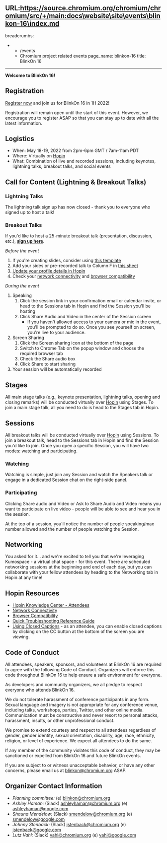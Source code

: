 URL:https://source.chromium.org/chromium/chromium/src/+/main:docs\website\site\events\blinkon-16\index.md
---
breadcrumbs:
- - /events
  - Chromium project related events
page_name: blinkon-16
title: BlinkOn 16
---

**Welcome to BlinkOn 16!**


## **Registration**

[Register now](https://hopin.com/events/blinkon-16/registration) and
join us for BlinkOn 16 in 1H 2022!

Registration will remain open until the start of this event. However,
we encourage you to register ASAP so that you can stay up to date with
all the latest information.


## **Logistics**



* When: May 18-19, 2022 from 2pm-6pm GMT / 7am-11am PDT
* Where: Virtually on [Hopin](https://app.hopin.com/events/blinkon-16/reception)
* What: Combination of live and recorded sessions, including keynotes, lightning talks, breakout talks, and social events

## **Call for Content (Lightning & Breakout Talks)**


### Lightning Talks

The lightning talk sign up has now closed - thank you to everyone who
signed up to host a talk!


### Breakout Talks

If you'd like to host a 25-minute breakout talk (presentation, discussion, etc.), **[sign up here](https://docs.google.com/forms/d/e/1FAIpQLSdkWcf95qOqIBtw97BCyYi3_515ZGb-fPeTCiP72GnnNkCrEw/viewform?resourcekey=0-PT5CAkaLNOmeD8Iz4y5paw)**.

_Before the event_



1. If you're creating slides, consider using [this template](https://docs.google.com/presentation/d/1VvlBAn67d9UDMsvUlnxTqWdlh4KcbEoV36840HR88jU/edit?usp=sharing&resourcekey=0-bCFXV_O7VAaKbBfhe3aQXg)
2. Add your sides or pre-recorded talk to Column F in [this sheet](https://docs.google.com/spreadsheets/d/1dGfYKL5AQTvkGdpWtHJT9R8FFfLlndumSTaV7EF_xuQ/edit#gid=1964232842)
3. [Update your profile details in Hopin](https://support.hopin.com/hc/en-us/articles/4407672721684-How-to-update-your-profile-details)
4. Check your [network connectivity](https://support.hopin.com/hc/en-us/articles/360056528911-Network-Connectivity-Settings) and [browser compatibility](https://support.hopin.com/hc/en-us/articles/360056078872-Browser-Compatibility-for-online-events-on-Hopin)

_During the event_



1. Speaking
    1. Click the session link in your confirmation email or calendar invite, or head to the Sessions tab in Hopin and find the Session you'll be hosting
    2. Click Share Audio and Video in the center of the Session screen
        * If you haven't allowed access to your camera or mic in the event, you'll be prompted to do so. Once you see yourself on screen, you're live to your audience.
2. Screen Sharing
    1. Click the Screen sharing icon at the bottom of the page
    2. Switch to Chrome Tab on the popup window and choose the required browser tab
    3. Check the Share audio box
    4. Click Share to start sharing
3. Your session will be automatically recorded


## **Stages**

All main stage talks (e.g., keynote presentation, lightning talks, opening and closing remarks) will be conducted virtually over [Hopin](http://hopin.com) using Stages. To join a main stage talk, all you need to do is head to the Stages tab in Hopin.


## **Sessions**

All breakout talks will be conducted virtually over [Hopin](https://hopin.com) using Sessions. To join a breakout talk, head to the Sessions tab in Hopin and find the Session you'd like to join. Once you open a specific Session, you will have two modes: watching and participating.


### Watching

Watching is simple, just join any Session and watch the Speakers talk or engage in a dedicated Session chat on the right-side panel.


### Participating

Clicking Share audio and Video or Ask to Share Audio and Video means you want to participate on live video - people will be able to see and hear you in the session.

At the top of a session, you'll notice the number of people speaking/max number allowed and the number of people watching the Session.


## **Networking**

You asked for it... and we're excited to tell you that we're leveraging Kumospace - a virtual chat space - for this event. There are scheduled networking sessions at the beginning and end of each day, but you can collaborate with your fellow attendees by heading to the Networking tab in Hopin at any time!


## **Hopin Resources**



* [Hopin Knowledge Center - Attendees](https://support.hopin.com/hc/en-us/sections/360012110052--Attendees)
* [Network Connectivity](https://support.hopin.com/hc/en-us/articles/360056528911-Network-Connectivity-Settings)
* [Browser Compatibility](https://support.hopin.com/hc/en-us/articles/360056078872-Browser-Compatibility-for-online-events-on-Hopin)
* [Quick Troubleshooting Reference Guide](https://support.hopin.com/hc/en-us/articles/4404012531732-Quick-Troubleshooting-Reference-Guide)
* [Using Closed Captions](https://support.hopin.com/hc/en-us/articles/4413173640724) - as an attendee, you can enable closed captions by clicking on the CC button at the bottom of the screen you are viewing.


## **Code of Conduct**

All attendees, speakers, sponsors, and volunteers at BlinkOn 16 are
required to agree with the following Code of Conduct. Organizers will
enforce this code throughout BlinkOn 16 to help ensure a safe
environment for everyone.

As developers and community organizers, we all pledge to respect
everyone who attends BlinkOn 16.

We do not tolerate harassment of conference participants in any
form. Sexual language and imagery is not appropriate for any
conference venue, including talks, workshops, parties, Twitter, and
other online media. Communication must be constructive and never
resort to personal attacks, harassment, insults, or other
unprofessional conduct.

We promise to extend courtesy and respect to all attendees regardless
of gender, gender identity, sexual orientation, disability, age, race,
ethnicity, religion, or level of experience. We expect all attendees
to do the same.

If any member of the community violates this code of conduct, they may
be sanctioned or expelled from BlinkOn 16 and future BlinkOn events.

If you are subject to or witness unacceptable behavior, or have any
other concerns, please email us at
[blinkon@chromium.org](mailto:blinkon@chromium.org) ASAP.


## **Organizer Contact Information**



* _Planning committee:_ (e) [blinkon@chromium.org](mailto:blinkon@chromium.org)
* _Ashley Haman:_ (Slack) [ashleyhaman@chromium.org](https://app.slack.com/client/T039UTRBS/D017Q43JXGT/user_profile/U017NGH61KP) (e) [ashleyhaman@google.com](mailto:ashleyhaman@google.com)
* _Shauna Mendelow:_ (Slack) [smendelow@chromium.org](mailto:smendelow@chromium.org) (e) [smendelow@google.com](mailto:smendelow@google.com)
* _Johnny Stenback:_ (Slack) [jstenback@chromium.org](mailto:jstenback@chromium.org) (e) [jstenback@google.com](mailto:jstenback@google.com)
* _Lutz Vahl:_ (Slack) [vahl@chromium.org](mailto:vahl@chromium.org) (e) [vahl@google.com](mailto:vahl@google.com)
